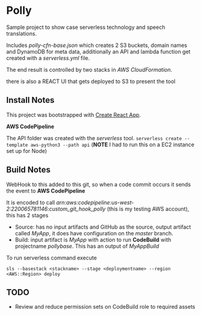 # Polly

Sample project to show case serverless technology and speech translations.

Includes
*polly-cfn-base.json* which creates 2 S3 buckets, domain names and DynamoDB for meta data,  additionally an API and lambda function get created with a *serverless.yml* file.

The end result is controlled by two stacks in *AWS CloudFormation*.

there is also a REACT UI that gets deployed to S3 to present the tool


## Install Notes
This project was bootstrapped with [Create React App](https://github.com/facebookincubator/create-react-app).

**AWS CodePipeline**

The API folder was created with the *serverless* tool.
`serverless create --template aws-python3 --path api` (**NOTE** I had to run this on a EC2 instance set up for Node)

## Build Notes

WebHook to this added to this git, so when a code commit occurs it sends the event to **AWS CodePipeline**

It is encoded to call *arn:aws:codepipeline:us-west-2:220065781146:custom_git_hook_polly* (this is my testing AWS account), this has 2 stages

- Source: has no input artifacts and GitHub as the source, output artifact called *MyApp*, it does have configuration on the *master* branch.
- Build: input artifact is *MyApp* with action to run **CodeBuild** with projectname *pollybase*.  This has an output of *MyAppBuild*


To run serverless command execute

```
sls --basestack <stackname> --stage <deploymentname> --region <AWS::Region> deploy
```

## TODO

- Review and reduce permission sets on CodeBuild role to required assets
